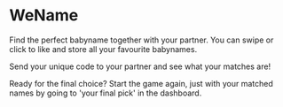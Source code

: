 # WeName
Find the perfect babyname together with your partner.
You can swipe or click to like and store all your favourite babynames.

Send your unique code to your partner and see what your matches are!

Ready for the final choice? 
Start the game again, just with your matched names by going to 'your final pick' in the dashboard.


